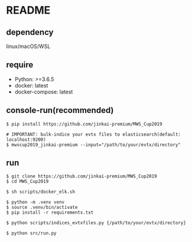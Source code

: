 # README

## dependency
linux/macOS/WSL

## require
- Python: >=3.6.5
- docker: latest
- docker-compose: latest

## console-run(recommended)
```
$ pip install https://github.com/jinkai-premium/MWS_Cup2019

# IMPORTANT: bulk-indice your evtx files to elasticsearch(default: localhost:9200)
$ mwscup2019_jinkai-premium --input="/path/to/your/evtx/directory"
```

## run
```
$ git clone https://github.com/jinkai-premium/MWS_Cup2019
$ cd MWS_Cup2019

$ sh scripts/docker_elk.sh

$ python -m .venv venv
$ source .venv/bin/activate
$ pip install -r requirements.txt

$ python scripts/indices_evtxfiles.py {/path/to/your/evtx/directory}
```

```
$ python src/run.py
```
